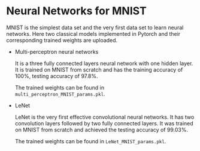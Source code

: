 # Neural Networks for MNIST

MNIST is the simplest data set and the very first data set to learn neural networks. Here two classical models implemented in Pytorch and their corresponding trained weights are uploaded. 

- Multi-perceptron neural networks

  It is a three fully connected layers neural network with one hidden layer. It is trained on MNIST from scratch and has the training accuracy of 100%, testing accuracy of 97.8%.

  The trained weights can be found in `multi_perceptron_MNIST_params.pkl`.

- LeNet

  LeNet is the very first effective convolutional neural networks. It has two convolution layers followed by two fully connected layers. It was trained on MNIST from scratch and achieved the testing accuracy of 99.03%.

  The trained weights can be found in `LeNet_MNIST_params.pkl`.